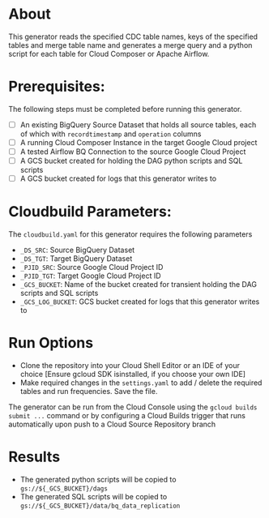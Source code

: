 # About
This generator reads the specified CDC table names, keys of the specified tables and merge table name and generates a merge query and a python script for each table for Cloud Composer or Apache Airflow.

# Prerequisites:
The following steps must be completed before running this generator.
- [ ] An existing BigQuery Source Dataset that holds all source tables, each of which with ```recordtimestamp``` and ```operation``` columns
- [ ] A running Cloud Composer Instance in the target Google Cloud project 
- [ ] A tested Airflow BQ Connection to the source Google Cloud Project
- [ ] A GCS bucket created for holding the DAG python scripts and SQL scripts
- [ ] A GCS bucket created for logs that this generator writes to

# Cloudbuild Parameters:
The ```cloudbuild.yaml``` for this generator requires the following parameters
- ```_DS_SRC```: Source BigQuery Dataset
- ```_DS_TGT```: Target BigQuery Dataset
- ```_PJID_SRC```: Source Google Cloud Project ID
- ```_PJID_TGT```: Target Google Cloud Project ID
- ```_GCS_BUCKET```: Name of the bucket created for transient holding the DAG scripts and SQL scripts
- ```_GCS_LOG_BUCKET```: GCS bucket created for logs that this generator writes to


# Run Options
- Clone the repository into your Cloud Shell Editor or an IDE of your choice [Ensure gcloud SDK isinstalled, if you choose your own IDE]
- Make required changes in the ```settings.yaml``` to add / delete the required tables and run frequencies.  Save the file.

The generator can be run from the Cloud Console using the ```gcloud builds submit ...``` command or by configuring a Cloud Builds trigger that runs automatically upon push to a Cloud Source Repository branch

# Results
- The generated python scripts will be copied to ```gs://${_GCS_BUCKET}/dags```
- The generated SQL scripts will be copied to ```gs://${_GCS_BUCKET}/data/bq_data_replication```


